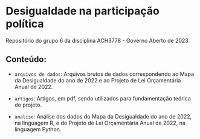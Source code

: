 # Desigualdade na participação política
Repositório do grupo 6 da disciplina ACH3778 - Governo Aberto de 2023

## Conteúdo:

* `arquivos de dados`: Arquivos brutos de dados correspondendo ao Mapa da Desigualdade do ano de 2022 e ao Projeto de Lei Orçamentária Anual de 2022.

* `artigos`: Artigos, em pdf, sendo utilizados para fundamentação teórica do projeto.

* `analise`: Análise dos dados do Mapa da Desigualdade do ano de 2022, na linguagem R, e do Projeto de Lei Orçamentária Anual de 2022, na linguagem Python.
